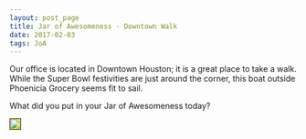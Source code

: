 ```yaml
---
layout: post_page
title: Jar of Awesomeness - Downtown Walk
date: 2017-02-03
tags: JoA
---
```

Our office is located in Downtown Houston; it is a great place to take a walk. While the Super Bowl festivities are just around the corner, this boat outside Phoenicia Grocery seems fit to sail.

What did you put in your Jar of Awesomeness today?

<img src="https://lh3.googleusercontent.com/joN-WkhXGi39_HQbcQilL14rWJlS4xt2FF4CTXGUYUEblipFrZy6KFNq160lCrjK8yaDrAWIDZf0tMnTdNxuJ6Gb8AUtcRoYjYITuO7GGKQe6hEEZi9UQzi4XqdSZCt2Pj6MuwuPz1KM_2dqDKXssbRmTY_LAJw-1LqEQKLMB-5FC2G__yXWNCKEYmt9bEhjSkfUdJl4qlPg2icD7ilJj8ZqzTWVgBK-vFSK3Wyc-aZfed6Lgy1JdLSOxpm_lsdZRvyrQti42ugPUUD-jKv1R8jJZ0stm6Edqf_9za9z-rl00KAhF86h57qCU-3Fj7PtbheUq6V5zfxssMbqxeHZK5m981tEtm4uVfdetKA6D6VUoaDbgvDAVWawFWyAcFaZwgc-5sJ4_fIQ1Xaq3QzzbepSm3MCvP2z0wk4KM2jMqLEEITWTu6cCYNVc_jtTuQIrZxRXR_ZG_WS-KTmBfnZZGIIigcgXhezh3z6qAxQo7t5lnVbrq957SqNQTwumJUu0VG6LK8wYLskWuMzxnbnVa1uN7RKakcFE4ki91IQa8Y2ua0esrd33CzhM4wTKjwSAIwN59qTPOY9TWSVla3Nd8x81mXaYHj0IEltV73yrdvswTnR4Q=w1692-h658-no" style="padding:1px; border:1px solid #021a40; background-color:#ff0"/>
